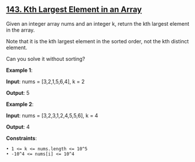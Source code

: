 <h2><a href="https://leetcode.com/problems/kth-largest-element-in-an-array/description/">143. Kth Largest Element in an Array</a></h2>

Given an integer array nums and an integer k, return the kth largest element in the array.

Note that it is the kth largest element in the sorted order, not the kth distinct element.

Can you solve it without sorting?

**Example 1**:

**Input**: nums = [3,2,1,5,6,4], k = 2

**Output**: 5

**Example 2**:

**Input**: nums = [3,2,3,1,2,4,5,5,6], k = 4

**Output**: 4

**Constraints**:

    • 1 <= k <= nums.length <= 10^5
    • -10^4 <= nums[i] <= 10^4